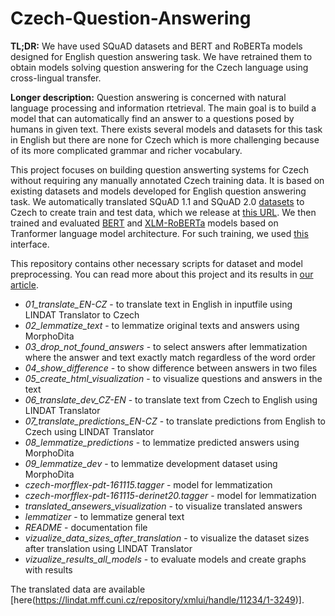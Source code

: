 # Czech-Question-Answering
**TL;DR:** We have used SQuAD datasets and BERT and RoBERTa models designed for English question answering task. We have retrained them to obtain models solving question answering for the Czech language using cross-lingual transfer.

**Longer description:** Question answering is concerned with natural language processing and information rtetrieval. The main goal is to build a model that can automatically find an answer to a questions posed by humans in given text. There exists several models and datasets for this task in English but there are none for Czech which is more challenging because of its more complicated grammar and richer vocabulary.

This project focuses on building question answerting systems for Czech without requiring any manually annotated Czech training data. It is based on existing datasets and models developed for English question answering task. We automatically translated SQuAD 1.1 and SQuAD 2.0 [datasets](https://arxiv.org/abs/1606.05250) to Czech to create train and test data, which we release at [this URL](https://lindat.mff.cuni.cz/repository/xmlui/handle/11234/1-3249). We then trained and evaluated [BERT](https://arxiv.org/abs/1810.04805) and [XLM-RoBERTa](https://arxiv.org/abs/1907.11692) models based on Tranformer language model architecture. For such training, we used [this](https://github.com/huggingface/transformers) interface.

This repository contains other necessary scripts for dataset and model preprocessing. You can read more about this project and its results in [our article](https://arxiv.org/abs/2007.01667).
 - *01_translate_EN-CZ* - to translate text in English in inputfile using LINDAT Translator to Czech
 - *02_lemmatize_text* - to lemmatize original texts and answers using MorphoDita 
 - *03_drop_not_found_answers* - to select answers after lemmatization where the answer and text exactly match regardless of the word order 
 - *04_show_difference* - to show difference between answers in two files
 - *05_create_html_visualization* - to visualize questions and answers in the text
 - *06_translate_dev_CZ-EN* - to translate text from Czech to English using LINDAT Translator 
 - *07_translate_predictions_EN-CZ* - to translate predictions from English to Czech using LINDAT Translator 
 - *08_lemmatize_predictions* -  to lemmatize predicted answers using MorphoDita
 - *09_lemmatize_dev* - to lemmatize development dataset using MorphoDita
 - *czech-morfflex-pdt-161115.tagger* - model for lemmatization
 - *czech-morfflex-pdt-161115-derinet20.tagger* - model for lemmatization
 - *translated_ansewers_visualization* - to visualize translated answers
 - *lemmatizer* - to lemmatize general text
 - *README* - documentation file
 - *vizualize_data_sizes_after_translation* - to visualize the dataset sizes after translation using LINDAT Translator
 - *vizualize_results_all_models* - to evaluate models and create graphs with results

The translated data are available [here(https://lindat.mff.cuni.cz/repository/xmlui/handle/11234/1-3249)].
